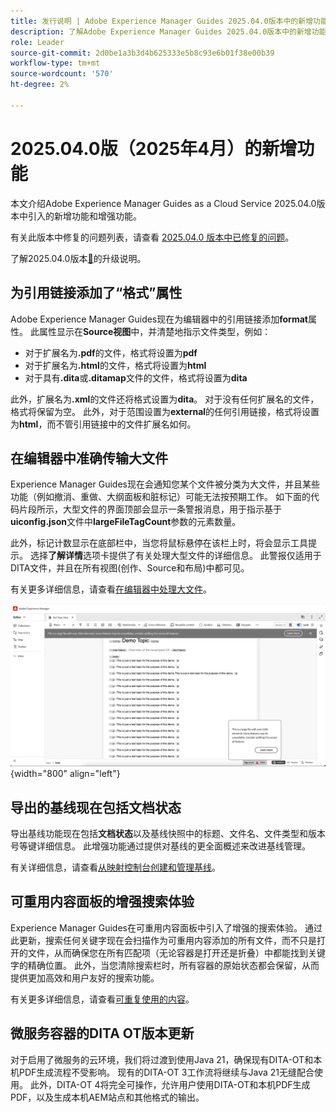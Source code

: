 ```yaml
---
title: 发行说明 | Adobe Experience Manager Guides 2025.04.0版本中的新增功能
description: 了解Adobe Experience Manager Guides 2025.04.0版本中的新增功能和增强功能
role: Leader
source-git-commit: 2d0be1a3b3d4b625333e5b8c93e6b01f38e00b39
workflow-type: tm+mt
source-wordcount: '570'
ht-degree: 2%

---
```


# 2025.04.0版（2025年4月）的新增功能

本文介绍Adobe Experience Manager Guides as a Cloud Service 2025.04.0版本中引入的新增功能和增强功能。

有关此版本中修复的问题列表，请查看 [2025.04.0 版本中已修复的问题](fixed-issues-2025-04-0.md)。

了解2025.04.0版本[&#128279;](../release-info/upgrade-instructions-2025-04-0.md)的升级说明。

## 为引用链接添加了“格式”属性

Adobe Experience Manager Guides现在为编辑器中的引用链接添加&#x200B;**format**&#x200B;属性。 此属性显示在&#x200B;**Source视图**&#x200B;中，并清楚地指示文件类型，例如：

- 对于扩展名为&#x200B;**.pdf**&#x200B;的文件，格式将设置为&#x200B;**pdf**
- 对于扩展名为&#x200B;**.html**&#x200B;的文件，格式将设置为&#x200B;**html**
- 对于具有&#x200B;**.dita**&#x200B;或&#x200B;**.ditamap**&#x200B;文件的文件，格式将设置为&#x200B;**dita**

此外，扩展名为&#x200B;**.xml**&#x200B;的文件还将格式设置为&#x200B;**dita**。 对于没有任何扩展名的文件，格式将保留为空。 此外，对于范围设置为&#x200B;**external**&#x200B;的任何引用链接，格式将设置为&#x200B;**html**，而不管引用链接中的文件扩展名如何。


## 在编辑器中准确传输大文件

Experience Manager Guides现在会通知您某个文件被分类为大文件，并且某些功能（例如撤消、重做、大纲面板和脏标记）可能无法按预期工作。 如下面的代码片段所示，大型文件的界面顶部会显示一条警报消息，用于指示基于&#x200B;**uiconfig.json**&#x200B;文件中&#x200B;**largeFileTagCount**&#x200B;参数的元素数量。

此外，标记计数显示在底部栏中，当您将鼠标悬停在该栏上时，将会显示工具提示。 选择&#x200B;**了解详情**&#x200B;选项卡提供了有关处理大型文件的详细信息。 此警报仅适用于DITA文件，并且在所有视图(创作、Source和布局)中都可见。

有关更多详细信息，请查看[在编辑器中处理大文件](../user-guide/web-editor-other-features.md#handling-large-files-in-the-editor)。

![](assets/add-toast-tag-count.png){width="800" align="left"}

## 导出的基线现在包括文档状态

导出基线功能现在包括&#x200B;**文档状态**&#x200B;以及基线快照中的标题、文件名、文件类型和版本号等键详细信息。 此增强功能通过提供对基线的更全面概述来改进基线管理。

有关详细信息，请查看[从映射控制台创建和管理基线](../user-guide/web-editor-baseline.md#manage-baselines)。

## 可重用内容面板的增强搜索体验

Experience Manager Guides在可重用内容面板中引入了增强的搜索体验。 通过此更新，搜索任何关键字现在会扫描作为可重用内容添加的所有文件，而不只是打开的文件，从而确保您在所有匹配项（无论容器是打开还是折叠）中都能找到关键字的精确位置。 此外，当您清除搜索栏时，所有容器的原始状态都会保留，从而提供更加高效和用户友好的搜索功能。

有关更多详细信息，请查看[可重复使用的内容](../user-guide/web-editor-features.md#reusable-content)。


## 微服务容器的DITA OT版本更新

对于启用了微服务的云环境，我们将过渡到使用Java 21，确保现有DITA-OT和本机PDF生成流程不受影响。 现有的DITA-OT 3工作流将继续与Java 21无缝配合使用。  此外，DITA-OT 4将完全可操作，允许用户使用DITA-OT和本机PDF生成PDF，以及生成本机AEM站点和其他格式的输出。